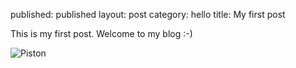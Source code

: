 ﻿published: published
layout: post
category: hello
title: My first post

This is my first post. Welcome to my blog :-)

![Piston](/assets/piston.jpg)